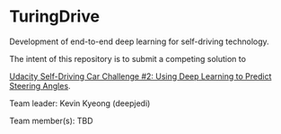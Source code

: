 # TuringDrive
Development of end-to-end deep learning for self-driving technology.

The intent of this repository is to submit a competing solution to

[Udacity Self-Driving Car Challenge #2: Using Deep Learning to Predict Steering Angles](https://medium.com/udacity/challenge-2-using-deep-learning-to-predict-steering-angles-f42004a36ff3 "Udacity Self-Driving Car Challenge #2").

Team leader: Kevin Kyeong (deepjedi)

Team member(s): TBD

